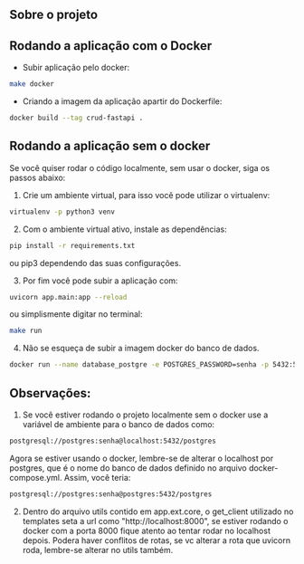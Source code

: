 ## Sobre o projeto


## Rodando a aplicação com o Docker

* Subir aplicação pelo docker:
```sh
make docker
```

* Criando a imagem da aplicação apartir do Dockerfile:
```sh
docker build --tag crud-fastapi .
```

## Rodando a aplicação sem o docker

Se você quiser rodar o código localmente, sem usar o docker,
siga os passos abaixo:

1. Crie um ambiente virtual, para isso você pode utilizar o virtualenv:

```sh
virtualenv -p python3 venv
```

2. Com o ambiente virtual ativo, instale as dependências:

```sh
pip install -r requirements.txt
```
ou pip3 dependendo das suas configurações.

3. Por fim você pode subir a aplicação com:

```sh
uvicorn app.main:app --reload
```
ou simplismente digitar no terminal:

```sh
make run
```
4. Não se esqueça de subir a imagem docker do banco de dados.

```sh
docker run --name database_postgre -e POSTGRES_PASSWORD=senha -p 5432:5432 -d postgres:14
```

## Observações:

1. Se você estiver rodando o projeto localmente sem o docker use a variável de ambiente para o banco de dados
como:

```sh
postgresql://postgres:senha@localhost:5432/postgres
```

Agora se estiver usando o docker, lembre-se de alterar o localhost por postgres, que é o
nome do banco de dados definido no arquivo docker-compose.yml. Assim, você teria:

```sh
postgresql://postgres:senha@postgres:5432/postgres
```

2. Dentro do arquivo utils contido em app.ext.core, o get_client utilizado no templates
seta a url como "http://localhost:8000", se estiver rodando o docker com a porta 8000
fique atento ao tentar rodar no localhost depois. Podera haver conflitos de rotas, se vc alterar
a rota que uvicorn roda, lembre-se alterar no utils também.
